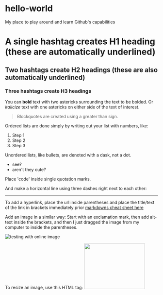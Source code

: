 # hello-world
My place to play around and learn Github's capabilities



# A single hashtag creates H1 heading (these are automatically underlined)
## Two hashtags create H2 headings (these are also automatically underlined)
### Three hashtags create H3 headings

You can **bold** text with two astericks surrounding the text to be bolded.
Or *italicize* text with one astericks on either side of the text of interest.

> Blockquotes are created using a greater than sign.

Ordered lists are done simply by writing out your list with numbers, like:
1. Step 1
2. Step 2
3. Step 3

Unordered lists, like bullets, are denoted with a dask, not a dot.
- see?
- aren't they cute?

Place 'code' inside single quotation marks.

And make a horizontal line using three dashes right next to each other:

---

To add a hyperlink, place the url inside parentheses and place the title/text of the link in brackets immediately prior [markdowns cheat sheet here](https://www.markdownguide.org/cheat-sheet/)

Add an image in a similar way: Start with an exclamation mark, then add alt-text inside the brackets, and then I just dragged the image from my computer to inside the parentheses. 

![testing with online image](https://i.kym-cdn.com/entries/icons/original/000/021/464/14608107_1180665285312703_1558693314_n.jpg)

To resize an image, use this HTML tag:
<img src="https://i.kym-cdn.com/entries/icons/original/000/021/464/14608107_1180665285312703_1558693314_n.jpg" width="200" height="150">

